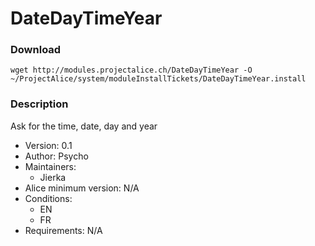 # DateDayTimeYear

### Download
`wget http://modules.projectalice.ch/DateDayTimeYear -O ~/ProjectAlice/system/moduleInstallTickets/DateDayTimeYear.install`

### Description
Ask for the time, date, day and year

- Version: 0.1
- Author: Psycho
- Maintainers:
  - Jierka
- Alice minimum version: N/A
- Conditions:
  - EN
  - FR
- Requirements: N/A
